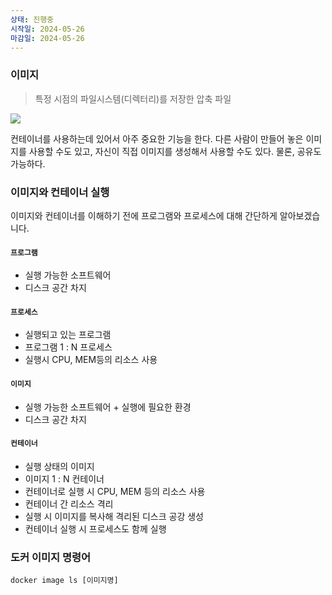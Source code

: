 ```yaml
---
상태: 진행중
시작일: 2024-05-26
마감일: 2024-05-26
---
```

### 이미지
> 특정 시점의 파일시스템(디렉터리)를 저장한 압축 파일

![](https://i.imgur.com/vJwwJdl.png)

컨테이너를 사용하는데 있어서 아주 중요한 기능을 한다.
다른 사람이 만들어 놓은 이미지를 사용할 수도 있고, 자신이 직접 이미지를 생성해서 사용할 수도 있다. 물론, 공유도 가능하다.

### 이미지와 컨테이너 실행
이미지와 컨테이너를 이해하기 전에 프로그램와 프로세스에 대해 간단하게 알아보겠습니다.
#### `프로그램`
- 실행 가능한 소프트웨어
- 디스크 공간 차지
#### `프로세스`
- 실행되고 있는 프로그램
- 프로그램 1 : N 프로세스
- 실행시 CPU, MEM등의 리소스 사용

#### `이미지`
- 실행 가능한 소프트웨어 + 실행에 필요한 환경
- 디스크 공간 차지

#### `컨테이너`
- 실행 상태의 이미지
- 이미지 1 : N 컨테이너
- 컨테이너로 실행 시 CPU, MEM 등의 리소스 사용
- 컨테이너 간 리소스 격리
- 실행 시 이미지를 복사해 격리된 디스크 공강 생성
- 컨테이너 실행 시 프로세스도 함께 실행
### 도커 이미지 명령어
`docker image ls [이미지명]`
